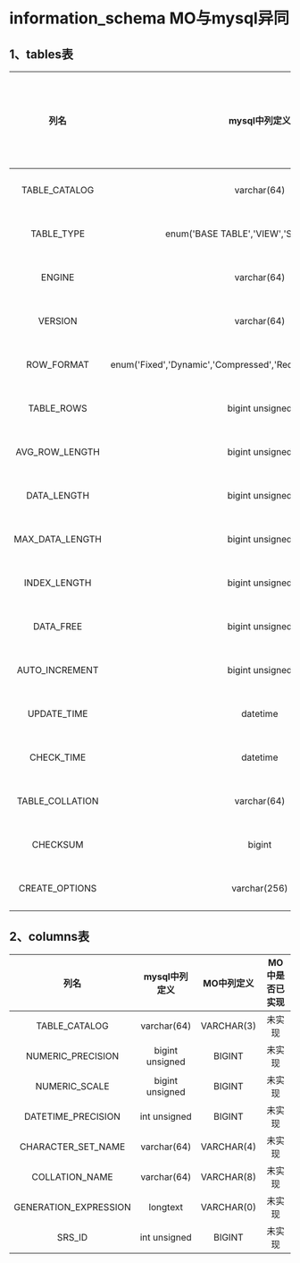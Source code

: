 # information_schema MO与mysql异同

## 1、tables表

| 列名 | mysql中列定义 | MO中列定义 | MO中是否已实现 |
|:-:|:-:|:-:|:-:|
| TABLE_CATALOG | varchar(64) | VARCHAR(0) | 未实现 |
| TABLE_TYPE | enum('BASE TABLE','VIEW','SYSTEM VIEW')  | VARCHAR(0) | 未实现 |
| ENGINE | varchar(64) | VARCHAR(0) | 未实现 |
| VERSION | varchar(64) | VARCHAR(0) | 未实现 |
| ROW_FORMAT | enum('Fixed','Dynamic','Compressed','Redundant','Compact','Paged') | VARCHAR(0) | 未实现 |
| TABLE_ROWS | bigint unsigned | BIGINT | 未实现 |
| AVG_ROW_LENGTH | bigint unsigned | BIGINT | 未实现 |
| DATA_LENGTH | bigint unsigned | BIGINT | 未实现 |
| MAX_DATA_LENGTH | bigint unsigned | BIGINT | 未实现 |
| INDEX_LENGTH | bigint unsigned | BIGINT | 未实现 |
| DATA_FREE | bigint unsigned | BIGINT | 未实现 |
| AUTO_INCREMENT | bigint unsigned | BIGINT | 未实现 |
| UPDATE_TIME | datetime | VARCHAR(0) | 未实现 |
| CHECK_TIME | datetime | VARCHAR(0) | 未实现 |
| TABLE_COLLATION | varchar(64) | VARCHAR(0) | 未实现 |
| CHECKSUM | bigint | BIGINT | 未实现 |
| CREATE_OPTIONS | varchar(256) | VARCHAR(0) | 未实现 |


## 2、columns表
| 列名 | mysql中列定义 | MO中列定义 | MO中是否已实现 |
|:-:|:-:|:-:|:-:|
| TABLE_CATALOG | varchar(64) | VARCHAR(3) | 未实现 |
| NUMERIC_PRECISION | bigint unsigned | BIGINT | 未实现 |
| NUMERIC_SCALE | bigint unsigned | BIGINT | 未实现 |
| DATETIME_PRECISION | int unsigned | BIGINT | 未实现 |
| CHARACTER_SET_NAME | varchar(64) | VARCHAR(4) | 未实现 |
| COLLATION_NAME | varchar(64) | VARCHAR(8) | 未实现 |
| GENERATION_EXPRESSION | longtext | VARCHAR(0) | 未实现 |
| SRS_ID | int unsigned | BIGINT | 未实现 |
